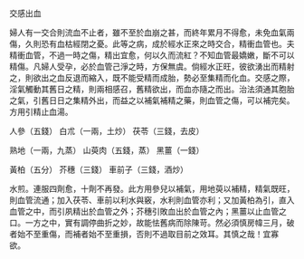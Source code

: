 交感出血

婦人有一交合則流血不止者，雖不至於血崩之甚，而終年累月不得愈，未免血氣兩傷，久則恐有血枯經閉之憂。此等之病，成於經水正來之時交合，精衝血管也。夫精衝血管，不過一時之傷，精出宜愈，何以久而流紅？不知血管最嬌嫩，斷不可以精傷。凡婦人受孕，必於血管己淨之時，方保無虞。倘經水正旺，彼欲湧出而精射之，則欲出之血反退而縮入，既不能受精而成胎，勢必至集精而化血。交感之際，淫氣觸動其舊日之精，則兩相感召，舊精欲出，而血亦隨之而出。治法須通其胞胎之氣，引舊日日之集精外出，而益之以補氣補精之藥，則血管之傷，可以補完矣。方用引精止血湯。 

人參（五錢） 白朮（一兩，土炒） 茯苓（三錢，去皮） 

熟地（一兩，九蒸） 山萸肉（五錢，蒸） 黑薑（一錢） 

黃柏（五分） 芥穗（三錢） 車前子（三錢，酒炒） 

水煎。連服四劑愈，十劑不再發。此方用參兒以補氣，用地萸以補精，精氣既旺，則血管流通；加入茯苓、車前以利水與竅，水利則血管亦利；又加黃柏為引，直入血管之中，而引夙精出於血管之外；芥穗引敗血出於血管之內；黑薑以止血管之口。一方之中，實有調停曲折之妙，故能怯舊病而除陳苛。然必須慎房幃三月，破者始不至重傷，而補者始不至重損，否則不過取目前之效耳。其慎之哉！宜寡欲。 

